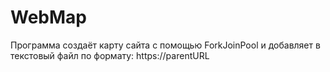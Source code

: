 # WebMap
Программа создаёт карту сайта с помощью ForkJoinPool и добавляет в текстовый файл по формату: 
                                   https://parentURL
